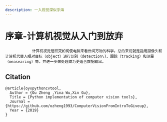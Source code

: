 ```yaml
---
description: 一入视觉深似乎海
---
```


# 序章-计算机视觉从入门到放弃

                计算机视觉是研究如何使电脑来看世间万物的科学。总的来说就是指用摄像头和计算机代替人眼对目标（object）进行识别（detection\)、跟踪（tracking）和测量（measearing）等。并进一步做处理成为更适合数据输出。

        
## Citation
    @article{oyxpythoncvtool,
      Author = {Ou Zheng ,Yina Wu,Xin Gu},
      Title = {Python implementation of computer vision tools},
      Journal = {https://github.com/ozheng1993/ComputerVisionFromIntroToGiveup},
      Year = {2019}
    }
